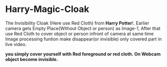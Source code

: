 # Harry-Magic-Cloak
The Invisibility Cloak (Here use Red Cloth) from **Harry Potter**!. Earlier camera gets Empty Place(Without Object or person) as Image-1, After that use Red Cloth to cover object or person infront of camera at same time Image processing funtion make disappear(or invisible) only covered part in live video.

**you simply cover yourself with Red foreground or red cloth. On Webcam object become invisible.**
